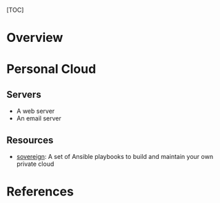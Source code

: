 [TOC]

# Overview

# Personal Cloud

## Servers

- A web server
- An email server

## Resources

- [sovereign][sovereign]: A set of Ansible playbooks to build and
  maintain your own private cloud

# References

[wiki-cloud-computing]: https://en.wikipedia.org/wiki/Cloud_computing "Wikipedia - Cloud computing"
[owncloud]: https://github.com/owncloud/core "ownCloud"
[sovereign]: https://github.com/sovereign/sovereign
